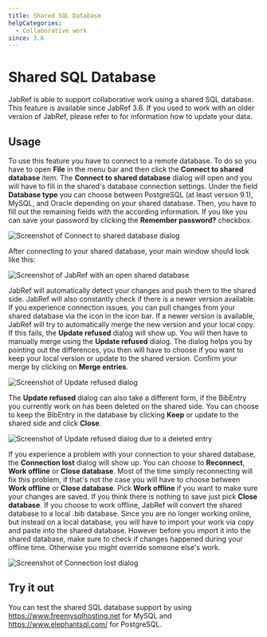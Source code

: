 ```yaml
---
title: Shared SQL Database
helpCategories:
  - Collaborative work
since: 3.6
---
```

# Shared SQL Database

JabRef is able to support collaborative work using a shared SQL database. This feature is available since JabRef 3.6. If you used to work with an older version of JabRef, please refer to <SQLDatabaseMigration> for information how to update your data.

## Usage

To use this feature you have to connect to a remote database. To do so you have to open **File** in the menu bar and then click the **Connect to shared database** item. The **Connect to shared database** dialog will open and you will have to fill in the shared's database connection settings. Under the field **Database type** you can choose between PostgreSQL (at least version 9.1), MySQL, and Oracle depending on your shared database. Then, you have to fill out the remaining fields with the according information. If you like you can save your password by clicking the **Remember password?** checkbox.

![Screenshot of Connect to shared database dialog](./images/open-shared-database-dialog.png)

After connecting to your shared database, your main window should look like this:

![Screenshot of JabRef with an open shared database](./images/open-shared-databse-screenshot.png)

JabRef will automatically detect your changes and push them to the shared side. JabRef will also constantly check if there is a newer version available. If you experience connection issues, you can pull changes from your shared database via the icon in the icon bar. If a newer version is available, JabRef will try to automatically merge the new version and your local copy. If this fails, the **Update refused** dialog will show up. You will then have to manually merge using the **Update refused** dialog. The dialog helps you by pointing out the differences, you then will have to choose if you want to keep your local version or update to the shared version. Confirm your merge by clicking on **Merge entries**.

![Screenshot of Update refused dialog](./images/update-refused-merge-dialog.png)

The **Update refused** dialog can also take a different form, if the BibEntry you currently work on has been deleted on the shared side. You can choose to keep the BibEntry in the database by clicking **Keep** or update to the shared side and click **Close**.

![Screenshot of Update refused dialog due to a deleted entry](./images/update-refused-deleted-entry-dialog.png)

If you experience a problem with your connection to your shared database, the **Connection lost** dialog will show up. You can choose to **Reconnect**, **Work offline** or **Close database**. Most of the time simply reconnecting will fix this problem, if that's not the case you will have to choose between **Work offline** or **Close database**. Pick **Work offline** if you want to make sure your changes are saved. If you think there is nothing to save just pick **Close database**. If you choose to work offline, JabRef will convert the shared database to a local .bib database. Since you are no longer working online, but instead on a local database, you will have to import your work via copy and paste into the shared database. However before you import it into the shared database, make sure to check if changes happened during your offline time. Otherwise you might override someone else's work.

![Screenshot of Connection lost dialog](./images/connection-lost-dialog.png)

## Try it out

You can test the shared SQL database support by using <https://www.freemysqlhosting.net> for MySQL and <https://www.elephantsql.com/> for PostgreSQL.